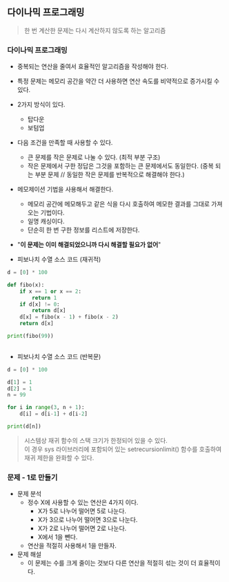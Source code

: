 ## 다이나믹 프로그래밍
> 한 번 계산한 문제는 다시 계산하지 않도록 하는 알고리즘
### 다이나믹 프로그래밍
- 중복되는 연산을 줄여서 효율적인 알고리즘을 작성해야 한다.
- 특정 문제는 메모리 공간을 약간 더 사용하면 연산 속도를 비약적으로 증가시킬 수 있다.
- 2가지 방식이 있다.
  - 탑다운
  - 보텀업
- 다음 조건을 만족할 때 사용할 수 있다.
  - 큰 문제를 작은 문제로 나눌 수 있다. (최적 부분 구조)
  - 작은 문제에서 구한 정답은 그것을 포함하는 큰 문제에서도 동일한다. (중복 되는 부분 문제 // 동일한 작은 문제를 반복적으로 해결해야 한다.)
- 메모제이션 기법을 사용해서 해결한다.
  - 메모리 공간에 메모해두고 같은 식을 다시 호출하여 메모한 결과를 그대로 가져오는 기법이다.
  - 일명 캐싱이다.
  - 단순히 한 번 구한 정보를 리스트에 저장한다.
- "**이 문제는 이미 해결되었으니까 다시 해결할 필요가 없어**"

- 피보나치 수열 소스 코드 (재귀적)
```python
d = [0] * 100

def fibo(x):
    if x == 1 or x == 2:
        return 1
    if d[x] != 0:
        return d[x]
    d[x] = fibo(x - 1) + fibo(x - 2)
    return d[x]

print(fibo(99))
    
```

- 피보나치 수열 소스 코드 (반복문)
```python
d = [0] * 100

d[1] = 1
d[2] = 1
n = 99

for i in range(3, n + 1):
    d[i] = d[i-1] + d[i-2]

print(d[n])
```

> 시스템상 재귀 함수의 스택 크기가 한정되어 있을 수 있다.  
> 이 경우 sys 라이브러리에 포함되어 있는 setrecursionlimit() 함수를 호출하여 재귀 제한을 완화할 수 있다.

### 문제 - 1로 만들기
- 문제 분석
  - 정수 X에 사용할 수 있는 연산은 4가지 이다.
    - X가 5로 나누어 떨어면 5로 나눈다.
    - X가 3으로 나누어 떨어면 3으로 나눈다.
    - X가 2로 나누어 떨어면 2로 나눈다.
    - X에서 1을 뺀다.
  - 연산을 적절히 사용해서 1을 만들자.
- 문제 해설
  - 이 문제는 수를 크게 줄이는 것보다 다른 연산을 적절히 섞는 것이 더 효율적이다.